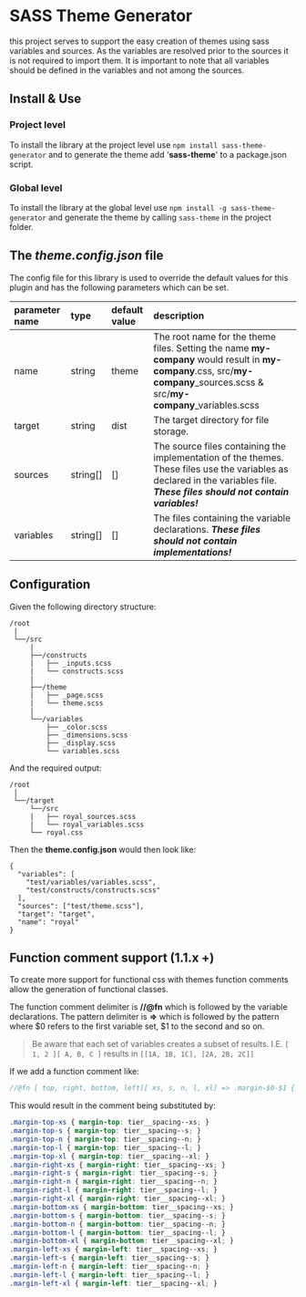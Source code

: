 # SASS Theme Generator
this project serves to support the easy creation of themes using sass variables and sources. As the variables are 
resolved prior to the sources it is not required to import them. It is important to note that all variables should be
defined in the variables and not among the sources.

## Install & Use
### Project level
To install the library at the project level use ```npm install sass-theme-generator``` and to generate the theme add 
'**sass-theme**' to a package.json script.

### Global level
To install the library at the global level use ```npm install -g sass-theme-generator``` and generate the theme by 
calling ```sass-theme``` in the project folder.


## The *theme.config.json* file
The config file for this library is used to override the default values for this plugin and has the following parameters
which can be set.

| parameter name | type | default value | description |
|:-------------- |:---- |:------------- |:----------- |
| name | string | theme | The root name for the theme files. Setting the name **my-company** would result in **my-company**.css, src/**my-company**_sources.scss & src/**my-company**_variables.scss |
| target | string | dist | The target directory for file storage. |
| sources | string[] | [] | The source files containing the implementation of the themes. These files use the variables as declared in the variables file. ***These files should not contain variables!*** |
| variables | string[] | [] | The files containing the variable declarations. ***These files should not contain implementations!*** |

## Configuration
Given the following directory structure:
```
/root
 |
 └──/src
     |
     ├──/constructs
     |   ├── _inputs.scss
     |   └── constructs.scss
     |
     ├──/theme
     |   ├── _page.scss
     |   └── theme.scss
     |
     └──/variables
         ├── _color.scss
         ├── _dimensions.scss
         ├── _display.scss
         └── variables.scss

```

And the required output:
```
/root
 |
 └──/target
     └──/src
     |   ├── royal_sources.scss
     |   └── royal_variables.scss
     └── royal.css
```

Then the **theme.config.json** would then look like:
```
{
  "variables": [
    "test/variables/variables.scss",
    "test/constructs/constructs.scss"
  ],
  "sources": ["test/theme.scss"],
  "target": "target",
  "name": "royal"
}
```

## Function comment support (1.1.x +)
To create more support for functional css with themes function comments allow the generation of functional classes.

The function comment delimiter is __//@fn__ which is followed by the variable declarations.
The pattern delimiter is __=>__ which is followed by the pattern where $0 refers to the first variable set, $1 to the second and so on.

> Be aware that each set of variables creates a subset of results. I.E. ```[ 1, 2 ][ A, B, C ]``` results in ```[[1A, 1B, 1C], [2A, 2B, 2C]]```  

If we add a function comment like:
```scss
//@fn [ top, right, bottom, left][ xs, s, n, l, xl] => .margin-$0-$1 { margin-$0: $tier__spacing--$1; }
```

This would result in the comment being substituted by:
```scss
.margin-top-xs { margin-top: tier__spacing--xs; }
.margin-top-s { margin-top: tier__spacing--s; }
.margin-top-n { margin-top: tier__spacing--n; }
.margin-top-l { margin-top: tier__spacing--l; }
.margin-top-xl { margin-top: tier__spacing--xl; }
.margin-right-xs { margin-right: tier__spacing--xs; }
.margin-right-s { margin-right: tier__spacing--s; }
.margin-right-n { margin-right: tier__spacing--n; }
.margin-right-l { margin-right: tier__spacing--l; }
.margin-right-xl { margin-right: tier__spacing--xl; }
.margin-bottom-xs { margin-bottom: tier__spacing--xs; }
.margin-bottom-s { margin-bottom: tier__spacing--s; }
.margin-bottom-n { margin-bottom: tier__spacing--n; }
.margin-bottom-l { margin-bottom: tier__spacing--l; }
.margin-bottom-xl { margin-bottom: tier__spacing--xl; }
.margin-left-xs { margin-left: tier__spacing--xs; }
.margin-left-s { margin-left: tier__spacing--s; }
.margin-left-n { margin-left: tier__spacing--n; }
.margin-left-l { margin-left: tier__spacing--l; }
.margin-left-xl { margin-left: tier__spacing--xl; }
```
